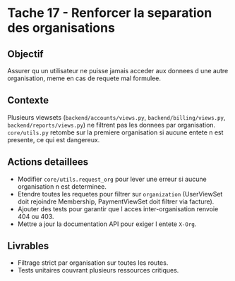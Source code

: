 # Tache 17 - Renforcer la separation des organisations

## Objectif
Assurer qu un utilisateur ne puisse jamais acceder aux donnees d une autre organisation, meme en cas de requete mal formulee.

## Contexte
Plusieurs viewsets (`backend/accounts/views.py`, `backend/billing/views.py`, `backend/reports/views.py`) ne filtrent pas les donnees par organisation. `core/utils.py` retombe sur la premiere organisation si aucune entete n est presente, ce qui est dangereux.

## Actions detaillees
- Modifier `core/utils.request_org` pour lever une erreur si aucune organisation n est determinee.
- Etendre toutes les requetes pour filtrer sur `organization` (UserViewSet doit rejoindre Membership, PaymentViewSet doit filtrer via facture).
- Ajouter des tests pour garantir que l acces inter-organisation renvoie 404 ou 403.
- Mettre a jour la documentation API pour exiger l entete `X-Org`.

## Livrables
- Filtrage strict par organisation sur toutes les routes.
- Tests unitaires couvrant plusieurs ressources critiques.
